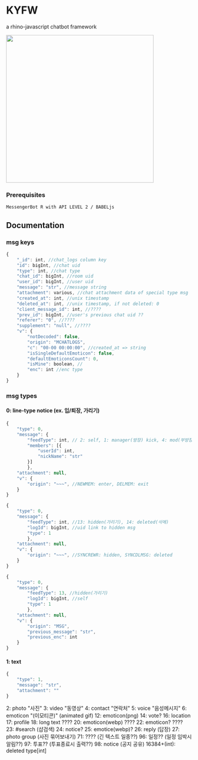 # KYFW
a rhino-javascript chatbot framework

<img src="https://upload.wikimedia.org/wikipedia/commons/b/bd/CC-BY-NC-SA.svg" width="400">


### Prerequisites

```
MessengerBot R with API LEVEL 2 / BABELjs
```

## Documentation

### msg keys

```js
{
    "_id": int, //chat_logs column key
    "id": bigInt, //chat uid
    "type": int, //chat type
    "chat_id": bigInt, //room uid
    "user_id": bigInt, //user uid
    "message": "str", //message string
    "attachment": various, //chat attachment data of special type msg
    "created_at": int, //unix timestamp
    "deleted_at": int, //unix timestamp, if not deleted: 0
    "client_message_id": int, //????
    "prev_id": bigInt, //user's previous chat uid ??
    "referer": "0", //????
    "supplement": "null", //????
    "v": {
        "notDecoded": false,
        "origin": "MCHATLOGS",
        "c": "00-00 00:00:00", //created_at => string
        "isSingleDefaultEmoticon": false,
        "defaultEmoticonsCount": 0,
        "isMine": boolean, //
        "enc": int //enc type
    }
}
```

### msg types

#### 0: line-type notice (ex. 입/퇴장, 가리기)
```js
{
    "type": 0,
    "message": {
        "feedType": int, // 2: self, 1: manager(방장) kick, 4: mod(부방장) kick
        "members": [{
            "userId": int,
            "nickName": "str"
        }]
        },
    "attachment": null,
    "v": {
        "origin": "~~~", //NEWMEM: enter, DELMEM: exit
    }
}
```
```js
{
    "type": 0,
    "message": {
        "feedType": int, //13: hidden(가리기), 14: deleted(삭메)
        "logId": bigInt, //uid link to hidden msg
        "type": 1
        },
    "attachment": null,
    "v": {
        "origin": "~~~", //SYNCREWR: hidden, SYNCDLMSG: deleted
    }
}
```
```js
{
    "type": 0,
    "message": {
        "feedType": 13, //hidden(가리기)
        "logId": bigInt, //self
        "type": 1
        },
    "attachment": null,
    "v": {
        "origin": "MSG",
        "previous_message": "str",
        "previous_enc": int
    }
}
```

#### 1: text
```js
{
    "type": 1,
    "message": "str",
    "attachment": ""
}
```
2: photo "사진"
3: video "동영상"
4: contact "연락처"
5: voice "음성메시지"
6: emoticon "(이모티콘)" (animated gif)
12: emoticon(png)
14: vote?
16: location
17: profile
18: long text ????
20: emoticon(webp) ????
22: emoticon? ????
23: #search (샵검색)
24: notice?
25: emotice(webp)?
26: reply (답장)
27: photo group (사진 묶어보내기)
71: ???? (긴 텍스트 일종??)
96: 일정?? (일정 임박시 알림??)
97: 투표?? (투표종료시 출력??)
98: notice (공지 공유)
16384+(int): deleted type[int]
